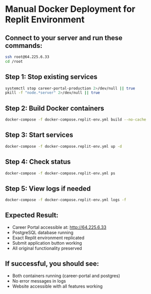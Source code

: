 # Manual Docker Deployment for Replit Environment

## Connect to your server and run these commands:

```bash
ssh root@64.225.6.33
cd /root
```

## Step 1: Stop existing services
```bash
systemctl stop career-portal-production 2>/dev/null || true
pkill -f "node.*server" 2>/dev/null || true
```

## Step 2: Build Docker containers
```bash
docker-compose -f docker-compose.replit-env.yml build --no-cache
```

## Step 3: Start services
```bash
docker-compose -f docker-compose.replit-env.yml up -d
```

## Step 4: Check status
```bash
docker-compose -f docker-compose.replit-env.yml ps
```

## Step 5: View logs if needed
```bash
docker-compose -f docker-compose.replit-env.yml logs -f
```

## Expected Result:
- Career Portal accessible at: http://64.225.6.33
- PostgreSQL database running
- Exact Replit environment replicated
- Submit application button working
- All original functionality preserved

## If successful, you should see:
- Both containers running (career-portal and postgres)
- No error messages in logs
- Website accessible with all features working